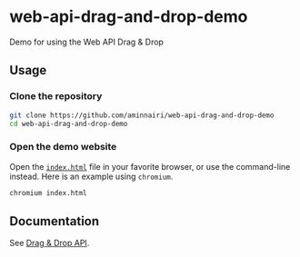 # web-api-drag-and-drop-demo

Demo for using the Web API Drag & Drop

## Usage

### Clone the repository

```bash
git clone https://github.com/aminnairi/web-api-drag-and-drop-demo
cd web-api-drag-and-drop-demo
```

### Open the demo website

Open the [`index.html`](./index.html) file in your favorite browser, or use the command-line instead. Here is an example using `chromium`.

```bash
chromium index.html
```

## Documentation

See [Drag & Drop API](https://developer.mozilla.org/en-US/docs/Web/API/HTML_Drag_and_Drop_API).
